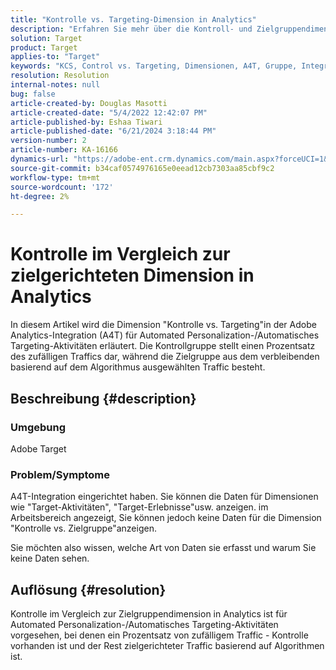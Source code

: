 ```yaml
---
title: "Kontrolle vs. Targeting-Dimension in Analytics"
description: "Erfahren Sie mehr über die Kontroll- und Zielgruppendimension in Analytics."
solution: Target
product: Target
applies-to: "Target"
keywords: "KCS, Control vs. Targeting, Dimensionen, A4T, Gruppe, Integration, Automated Personalization, Aktivitäten mit automatischem Targeting"
resolution: Resolution
internal-notes: null
bug: false
article-created-by: Douglas Masotti
article-created-date: "5/4/2022 12:42:07 PM"
article-published-by: Eshaa Tiwari
article-published-date: "6/21/2024 3:18:44 PM"
version-number: 2
article-number: KA-16166
dynamics-url: "https://adobe-ent.crm.dynamics.com/main.aspx?forceUCI=1&pagetype=entityrecord&etn=knowledgearticle&id=36f9dd96-a7cb-ec11-a7b6-6045bd00d7cd"
source-git-commit: b34caf0574976165e0eead12cb7303aa85cbf9c2
workflow-type: tm+mt
source-wordcount: '172'
ht-degree: 2%

---
```


# Kontrolle im Vergleich zur zielgerichteten Dimension in Analytics


In diesem Artikel wird die Dimension &quot;Kontrolle vs. Targeting&quot;in der Adobe Analytics-Integration (A4T) für Automated Personalization-/Automatisches Targeting-Aktivitäten erläutert. Die Kontrollgruppe stellt einen Prozentsatz des zufälligen Traffics dar, während die Zielgruppe aus dem verbleibenden basierend auf dem Algorithmus ausgewählten Traffic besteht.

## Beschreibung {#description}


### Umgebung

Adobe Target

### Problem/Symptome

A4T-Integration eingerichtet haben. Sie können die Daten für Dimensionen wie &quot;Target-Aktivitäten&quot;, &quot;Target-Erlebnisse&quot;usw. anzeigen. im Arbeitsbereich angezeigt, Sie können jedoch keine Daten für die Dimension &quot;Kontrolle vs. Zielgruppe&quot;anzeigen. 

Sie möchten also wissen, welche Art von Daten sie erfasst und warum Sie keine Daten sehen.


## Auflösung {#resolution}


Kontrolle im Vergleich zur Zielgruppendimension in Analytics ist für Automated Personalization-/Automatisches Targeting-Aktivitäten vorgesehen, bei denen ein Prozentsatz von zufälligem Traffic - Kontrolle vorhanden ist und der Rest zielgerichteter Traffic basierend auf Algorithmen ist.
